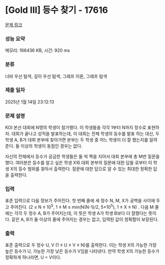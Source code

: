 # [Gold III] 등수 찾기 - 17616 

[문제 링크](https://www.acmicpc.net/problem/17616) 

### 성능 요약

메모리: 166436 KB, 시간: 920 ms

### 분류

너비 우선 탐색, 깊이 우선 탐색, 그래프 이론, 그래프 탐색

### 제출 일자

2025년 1월 14일 23:12:13

### 문제 설명

<p>KOI 본선 대회에 N명의 학생이 참가했다. 이 학생들을 각각 1부터 N까지 정수로 표현하자. 대회가 끝나고 성적을 발표하는데, 이 대회는 전체 학생의 등수를 발표 하는 대신, 두 학생 A, B가 대회 본부에 찾아가면 본부는 두 학생 중 어느 학생이 더 잘 했는지를 알려준다. 둘 이상의 학생이 동점인 경우는 없다.</p>

<p>자신의 전체에서 등수가 궁금한 학생들은 둘 씩 짝을 지어서 대회 본부에 총 M번 질문을 했다. 여러분은 등수를 알고 싶은 학생 X와 대회 본부의 질문에 대한 답들 로부터 이 학생 X의 등수 범위를 찾아서 출력한다. 질문에 대한 답으로 알 수 있는 최대한 정확한 답을 출력한다.</p>

### 입력 

 <p>표준 입력으로 다음 정보가 주어진다. 첫 번째 줄에 세 정수 N, M, X가 공백을 사이에 두고 주어진다. (2 ≤ N ≤ 10<sup>5</sup>, 1 ≤ M ≤ min(N(N-1)/2, 5×10<sup>5</sup>), 1 ≤ X ≤ N) . 다음 M 줄에는 각각 두 정수 A, B가 주어지는데, 이 뜻은 학생 A가 학생 B보다 더 잘했다는 뜻이다. 같은 A, B가 둘 이상의 줄에 주어지는 경우는 없고, 입력된 값이 정확함이 보장된다.</p>

### 출력 

 <p>표준 출력으로 두 정수 U, V (1 ≤ U ≤ V ≤ N)를 출력한다. 이는 학생 X의 가능한 가장 높은 등수가 U, 가능한 가장 낮은 등수가 V임을 나타낸다. 만약 학생 X의 가능한 등수가 정확하게 하나라면, U = V이다.</p>

